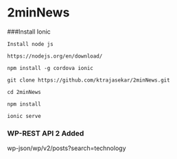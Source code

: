 # 2minNews

###Install Ionic

```
Install node js

https://nodejs.org/en/download/

npm install -g cordova ionic

git clone https://github.com/ktrajasekar/2minNews.git

cd 2minNews

npm install

ionic serve

```
 ### WP-REST API 2 Added
wp-json/wp/v2/posts?search=technology
